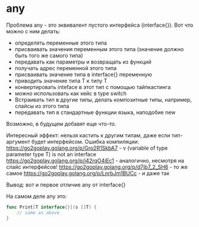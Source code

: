 # any
Проблема any - это эквивалент пустого интерфейса (interface{}).
Вот что можно с ним делать:
- определять переменные этого типа
- присваивать значения переменным этого типа (значение должно быть того же самого типа)
- передавать как параметры и возвращать из функций
- получать адрес переменной этого типа
- присваивать значение типа в interface{} переменную
- приводить значение типа T к типу T
- конвертировать inteface в этот тип с помощью тайпкастинга
- можно использовать как кейс в type switch
- Встраивать тип в другие типы, делать композитные типы, например, слайсы из этого типа
- передавать тип в стандартные функции языка, наподобие new

Возможно, в будущем добавят еще что-то.

Интересный эффект: нельзя кастить к другим типам, даже если тип-аргумент будет интерфейсом.
Ошибка компиляции:
https://go2goplay.golang.org/p/Gro2R1SkbA7 - v (variable of type parameter type T) is not an interface
https://go2goplay.golang.org/p/i42rqO4iEc1 - аналогично, несмотря на слайс интерфейсов!
https://go2goplay.golang.org/p/d7ib7_2_SH6 - то же самое
https://go2goplay.golang.org/p/LnrbJm1BUCc - и даже так

Вывод: вот и первое отличие any от interface{}

На самом деле any это:
```go
func Print[T interface{}](s []T) {
	// same as above
}
```
